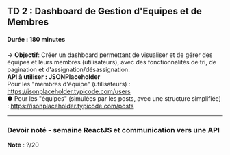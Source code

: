 ## TD 2 : Dashboard de Gestion d'Equipes et de Membres <br>
#### Durée : 180 minutes <br>
-> **Objectif**: Créer un dashboard permettant de visualiser et de gérer des équipes et
leurs membres (utilisateurs), avec des fonctionnalités de tri, de pagination et
d'assignation/désassignation. <br>
**API à utiliser : JSONPlaceholder** <br>
Pour les "membres d'équipe" (utilisateurs) :
https://jsonplaceholder.typicode.com/users <br>
● Pour les "équipes" (simulées par les posts, avec une structure simplifiée) :
https://jsonplaceholder.typicode.com/posts

_________________________________________________________
### Devoir noté - semaine ReactJS et communication vers une API<br>
**Note** : ?/20